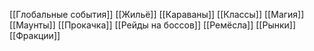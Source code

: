 [[Глобальные события]]
[[Жильё]]
[[Караваны]]
[[Классы]]
[[Магия]]
[[Маунты]]
[[Прокачка]]
[[Рейды на боссов]]
[[Ремёсла]]
[[Рынки]]
[[Фракции]]